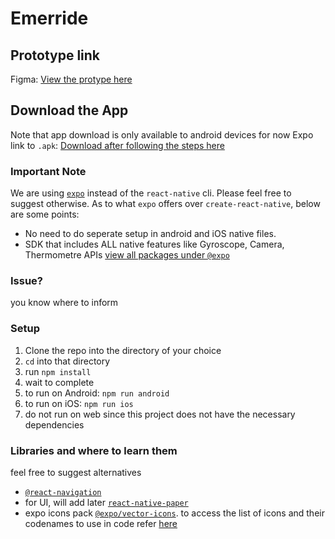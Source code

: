 # Emerride

## Prototype link

Figma: [View the protype here](https://www.figma.com/file/HG51wO3ZYLzqhaEkYZIVNd/Emerride-App?node-id=0%3A1)

## Download the App

Note that app download is only available to android devices for now
Expo link to `.apk`: [Download after following the steps here](https://expo.dev/accounts/ihabt/projects/hackathon-emerride/builds/b62c8c94-a76d-448f-8fe0-fb15dcf5a843)

### Important Note
We are using [`expo`](https://expo.dev) instead of the `react-native` cli. Please feel free to suggest otherwise. As to what `expo` offers over `create-react-native`, below are some points:
- No need to do seperate setup in android and iOS native files.
- SDK that includes ALL native features like Gyroscope, Camera, Thermometre APIs [view all packages under `@expo`](https://github.com/expo/expo/tree/main/packages)

### Issue?
you know where to inform

### Setup

1. Clone the repo into the directory of your choice
2. `cd` into that directory
3. run `npm install`
4. wait to complete
5. to run on Android: `npm run android`
6. to run on iOS: `npm run ios`
7. do not run on web since this project does not have the necessary dependencies

### Libraries and where to learn them
feel free to suggest alternatives
- [`@react-navigation`](https://reactnavigation.org/)
- for UI, will add later [`react-native-paper`](https://reactnativepaper.com/)
- expo icons pack [`@expo/vector-icons`](https://docs.expo.dev/guides/icons/). to access the list of icons and their codenames to use in code refer [here](https://icons.expo.fyi/)